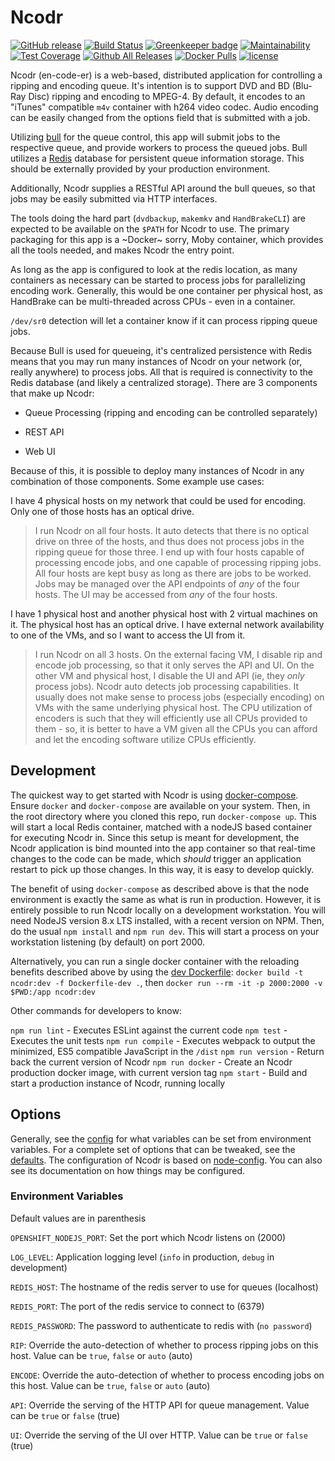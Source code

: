 # Ncodr

[![GitHub release](https://img.shields.io/github/tag/aztechian/ncodr.svg)](https://github.com/aztechian/ncodr/releases)
[![Build Status](https://travis-ci.org/aztechian/ncodr.svg?branch=master)](https://travis-ci.org/aztechian/ncodr)
[![Greenkeeper badge](https://badges.greenkeeper.io/aztechian/ncodr.svg)](https://greenkeeper.io/)
[![Maintainability](https://api.codeclimate.com/v1/badges/aa1620124c35e6771c44/maintainability)](https://codeclimate.com/github/aztechian/ncodr/maintainability)
[![Test Coverage](https://api.codeclimate.com/v1/badges/aa1620124c35e6771c44/test_coverage)](https://codeclimate.com/github/aztechian/ncodr/test_coverage)
[![Github All Releases](https://img.shields.io/github/downloads/aztechian/ncodr/releases/total.svg)](https://github.com/aztechian/ncodr/releases)
[![Docker Pulls](https://img.shields.io/docker/pulls/aztechian/ncodr.svg)](https://hub.docker.com/r/aztechian/ncodr/)
[![license](https://img.shields.io/github/license/aztechian/ncodr.svg)](https://github.com/aztechian/ncodr/blob/master/LICENSE)

Ncodr (en-code-er) is a web-based, distributed application for controlling a ripping and encoding queue.
It's intention is to support DVD and BD (Blu-Ray Disc) ripping and encoding to MPEG-4. By default, it encodes to an "iTunes" compatible `m4v` container with h264 video codec. Audio encoding can be easily changed from the options field that is submitted with a job.

Utilizing [bull](https://github.com/OptimalBits/bull) for the queue control, this
app will submit jobs to the respective queue, and provide workers to process the
queued jobs. Bull utilizes a [Redis](https://redis.io) database for persistent queue information storage. This should be externally provided by your production environment.

Additionally, Ncodr supplies a RESTful API around the bull queues, so that jobs may be easily submitted via HTTP interfaces.

The tools doing the hard part (`dvdbackup`, `makemkv` and `HandBrakeCLI`) are expected to be available on the `$PATH` for Ncodr to use. The primary packaging for this app is a ~Docker~ sorry, Moby container, which provides all the tools needed, and makes Ncodr the entry point.

As long as the app is configured to look at the redis location, as many containers as necessary can
be started to process jobs for parallelizing encoding work. Generally, this would be
one container per physical host, as HandBrake can be multi-threaded across CPUs - even
in a container.

`/dev/sr0` detection will let a container know if it can process ripping queue jobs.

Because Bull is used for queueing, it's centralized persistence with Redis means that you may run many instances of Ncodr on your network (or, really anywhere) to process jobs. All that is required is connectivity to the Redis database (and likely a centralized storage). There are 3 components that make up Ncodr:

* Queue Processing (ripping and encoding can be controlled separately)

* REST API

* Web UI

Because of this, it is possible to deploy many instances of Ncodr in any combination of those components. Some example use cases:

I have 4 physical hosts on my network that could be used for encoding. Only one of those hosts has an optical drive.
> I run Ncodr on all four hosts. It auto detects that there is no optical drive on three of the hosts, and thus does not process jobs in the ripping queue for those three. I end up with four hosts capable of processing encode jobs, and one capable of processing ripping jobs. All four hosts are kept busy as long as there are jobs to be worked. Jobs may be managed over the API endpoints of _any_ of the four hosts. The UI may be accessed from _any_ of the four hosts.

I have 1 physical host and another physical host with 2 virtual machines on it. The physical host has an optical drive. I have external network availability to one of the VMs, and so I want to access the UI from it.
> I run Ncodr on all 3 hosts. On the external facing VM, I disable rip and encode job processing, so that it only serves the API and UI. On the other VM and physical host, I disable the UI and API (ie, they _only_ process jobs). Ncodr auto detects job processing capabilities. It usually does not make sense to process jobs (especially encoding) on VMs with the same underlying physical host. The CPU utilization of encoders is such that they will efficiently use all CPUs provided to them - so, it is better to have a VM given all the CPUs you can afford and let the encoding software utilize CPUs efficiently.

## Development
The quickest way to get started with Ncodr is using [docker-compose](docker-compose.yml). Ensure `docker` and `docker-compose` are available on your system. Then, in the root directory where you cloned this repo, run `docker-compose up`. This will start a local Redis container, matched with a nodeJS based container for executing Ncodr in. Since this setup is meant for development, the Ncodr application is bind mounted into the app container so that real-time changes to the code can be made, which _should_ trigger an application restart to pick up those changes. In this way, it is easy to develop quickly.

The benefit of using `docker-compose` as described above is that the node environment is exactly the same as what is run in production. However, it is entirely possible to run Ncodr locally on a development workstation. You will need NodeJS version 8.x LTS installed, with a recent version on NPM. Then, do the usual `npm install` and `npm run dev`. This will start a process on your workstation listening (by default) on port 2000.

Alternatively, you can run a single docker container with the reloading benefits described above by using the [dev Dockerfile](Dockerfile-dev): `docker build -t ncodr:dev -f Dockerfile-dev .`, then `docker run --rm -it -p 2000:2000 -v $PWD:/app ncodr:dev`

Other commands for developers to know:

`npm run lint` - Executes ESLint against the current code
`npm test` - Executes the unit tests
`npm run compile` - Executes webpack to output the minimized, ES5 compatible JavaScript in the `/dist`
`npm run version` - Return back the current version of Ncodr
`npm run docker` - Create an Ncodr production docker image, with current version tag
`npm start` - Build and start a production instance of Ncodr, running locally

## Options
Generally, see the [config](config/custom-environment-variables.yml) for what variables can be set from environment variables. For a complete set of options that can be tweaked, see the [defaults](config/default.yml).
The configuration of Ncodr is based on [node-config](https://github.com/lorenwest/node-config). You can also see its documentation on how things may be configured.

### Environment Variables

Default values are in parenthesis

`OPENSHIFT_NODEJS_PORT`: Set the port which Ncodr listens on (2000)

`LOG_LEVEL`: Application logging level (`info` in production, `debug` in development)

`REDIS_HOST`: The hostname of the redis server to use for queues (localhost)

`REDIS_PORT`: The port of the redis service to connect to (6379)

`REDIS_PASSWORD`: The password to authenticate to redis with (`no password`)

`RIP`: Override the auto-detection of whether to process ripping jobs on this host. Value can be `true`, `false` or `auto` (auto)

`ENCODE`: Override the auto-detection of whether to process encoding jobs on this host. Value can be `true`, `false` or `auto` (auto)

`API`: Override the serving of the HTTP API for queue management. Value can be `true` or `false` (true)

`UI`: Override the serving of the UI over HTTP. Value can be `true` or `false` (true)
